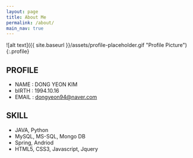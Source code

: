 ```yaml
---
layout: page
title: About Me
permalink: /about/
main_nav: true
---
```


![alt text]({{ site.baseurl }}/assets/profile-placeholder.gif "Profile Picture"){:.profile}

## PROFILE
  - NAME  : DONG YEON KIM
  - bIRTH : 1994.10.16
  - EMAIL : dongyeon94@naver.com

## SKILL
  - JAVA, Python
  - MySQL, MS-SQL, Mongo DB
  - Spring, Andriod
  - HTML5, CSS3, Javascript, Jquery


